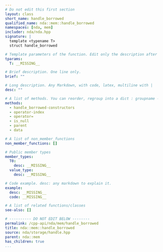 ```yaml
---
# Do not edit this first section
layout: class
short_name: handle_borrowed
qualified_name: nda::mem::handle_borrowed
namespaces: [nda, mem]
includer: nda/nda.hpp
signature: |
  template <typename T>
  struct handle_borrowed

# Template parameters of the function. Edit only the description after the :
tparams:
  T: __MISSING__

# Brief description. One line only.
brief: ""

# Long description. Any Markdown, with code, latex, multiline with |
desc: ""

# A list of methods. You can reorder, regroup into a dict : groupname -> list
methods:
  - handle_borrowed-constructors
  - operator-index
  - operator=
  - is_null
  - parent
  - data

# A list of non_member_functions
non_member_functions: []

# Public member types
member_types:
  T0:
    desc: __MISSING__
  value_type:
    desc: __MISSING__

# Code example. desc: any markdown to explain it.
example:
  desc: __MISSING__
  code: __MISSING__

# A list of related functions/classes
see-also: []

# ---------- DO NOT EDIT BELOW --------
permalink: /cpp-api/nda/mem/handle_borrowed
title: nda::mem::handle_borrowed
source: nda/storage/handle.hpp
parent: nda::mem
has_children: true
...
```


